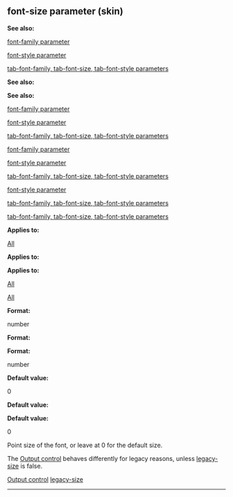

 font-size parameter (skin)
----------------------------




**See also:** 


[font-family parameter](#/{skin}/param/font-family) 

[font-style parameter](#/{skin}/param/font-style) 

[tab-font-family, tab-font-size, tab-font-style parameters](#/{skin}/param/tab-font) 





**See also:** 

**See also:**

[font-family parameter](#/{skin}/param/font-family) 

[font-style parameter](#/{skin}/param/font-style) 

[tab-font-family, tab-font-size, tab-font-style parameters](#/{skin}/param/tab-font) 



[font-family parameter](#/{skin}/param/font-family)

[font-style parameter](#/{skin}/param/font-style) 

[tab-font-family, tab-font-size, tab-font-style parameters](#/{skin}/param/tab-font) 


[font-style parameter](#/{skin}/param/font-style)

[tab-font-family, tab-font-size, tab-font-style parameters](#/{skin}/param/tab-font) 

[tab-font-family, tab-font-size, tab-font-style parameters](#/{skin}/param/tab-font)


**Applies to:** 


[All](#/{skin}/control) 



**Applies to:** 

**Applies to:**

[All](#/{skin}/control) 

[All](#/{skin}/control)


**Format:** 


 number
 


**Format:** 

**Format:**

 number



**Default value:** 


 0
 


**Default value:** 

**Default value:**

 0


 Point size of the font, or leave at 0 for the default size.




 The
 [Output control](#/{skin}/control/output) 
 behaves differently for legacy reasons, unless
 [legacy-size](#/{skin}/param/legacy-size) 
 is false.



[Output control](#/{skin}/control/output)
[legacy-size](#/{skin}/param/legacy-size)


---



